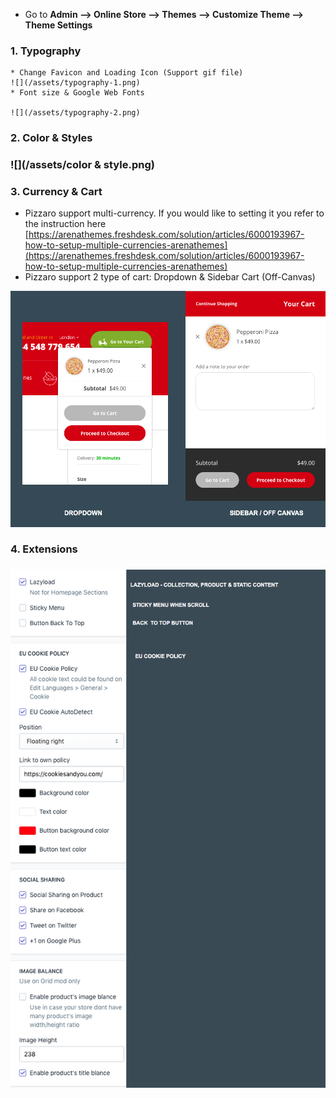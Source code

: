 * Go to **Admin --&gt; Online Store --&gt; Themes --&gt; Customize Theme --&gt; Theme Settings**

### 1. Typography
    * Change Favicon and Loading Icon (Support gif file)
    ![](/assets/typography-1.png)
    * Font size & Google Web Fonts
    
    ![](/assets/typography-2.png)

### 2. Color & Styles

### ![](/assets/color & style.png)

### 3. Currency & Cart

* Pizzaro support multi-currency. If you would like to setting it you refer to the instruction here [https://arenathemes.freshdesk.com/solution/articles/6000193967-how-to-setup-multiple-currencies-arenathemes](https://arenathemes.freshdesk.com/solution/articles/6000193967-how-to-setup-multiple-currencies-arenathemes)
* Pizzaro support 2 type of cart: Dropdown & Sidebar Cart \(Off-Canvas\)

![](/assets/cart.png)

### 4. Extensions

### ![](/assets/extension.png)



